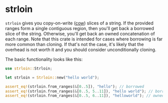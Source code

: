 # strloin

`strloin` gives you copy-on-write
([cow](https://doc.rust-lang.org/std/borrow/enum.Cow.html)) slices of a string.
If the provided ranges form a single contiguous region, then you'll get back a
borrowed slice of the string. Otherwise, you'll get back an owned concatenation
of each range. Note that this crate is intended for cases where borrowing is
far more common than cloning. If that's not the case, it's likely that the
overhead is not worth it and you should consider unconditionally cloning.

The basic functionality looks like this:

```rust
use strloin::Strloin;

let strloin = Strloin::new("hello world");

assert_eq!(strloin.from_ranges(&[0..5]), "hello"); // borrowed
assert_eq!(strloin.from_ranges(&[0..5, 5..11]), "hello world"); // borrowed
assert_eq!(strloin.from_ranges(&[0..5, 6..11]), "helloworld"); // owned
```
